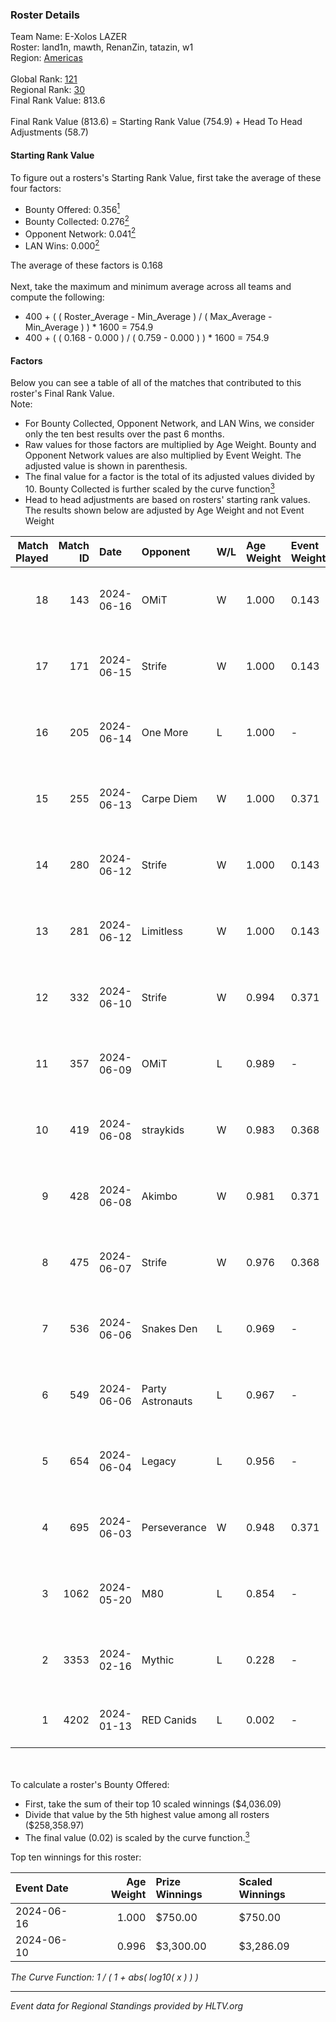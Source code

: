 ### Roster Details<br />
Team Name: E-Xolos LAZER<br />
Roster: land1n, mawth, RenanZin, tatazin, w1<br />
Region: [Americas]( ../standings_americas.md)<br />
<br />
Global Rank: [121](../standings_global.md)<br />
Regional Rank: [30]( ../standings_americas.md)<br />
Final Rank Value:  813.6<br />
<br />
Final Rank Value (813.6) = Starting Rank Value (754.9) + Head To Head Adjustments (58.7)<br />

#### Starting Rank Value<br />
To figure out a rosters's Starting Rank Value, first take the average of these four factors:<br />
- Bounty Offered: 0.356[<sup>1</sup>](#table2)
- Bounty Collected: 0.276[<sup>2</sup>](#table1)
- Opponent Network: 0.041[<sup>2</sup>](#table1)
- LAN Wins: 0.000[<sup>2</sup>](#table1)

The average of these factors is 0.168<br />
<br />
Next, take the maximum and minimum average across all teams and compute the following:<br />
- 400 + ( ( Roster_Average - Min_Average ) / ( Max_Average - Min_Average ) ) * 1600 = 754.9
- 400 + ( ( 0.168 - 0.000 ) / ( 0.759 - 0.000 ) ) * 1600 = 754.9


#### Factors<br />
Below you can see a table of all of the matches that contributed to this roster's Final Rank Value.<br />
Note:<br />

- For Bounty Collected, Opponent Network, and LAN Wins, we consider only the ten best results over the past 6 months.
- Raw values for those factors are multiplied by Age Weight. Bounty and Opponent Network values are also multiplied by Event Weight. The adjusted value is shown in parenthesis.
- The final value for a factor is the total of its adjusted values divided by 10. Bounty Collected is further scaled by the curve function[<sup>3</sup>](#curveFunction)
- Head to head adjustments are based on rosters' starting rank values. The results shown below are adjusted by Age Weight and not Event Weight
<span id="table1"></span><br />


| Match Played | Match ID | Date       | Opponent         | W/L | Age Weight | Event Weight | Bounty Collected | Opponent Network | LAN Wins  | H2H Adj. | Roster                               |
| -: | -: | :- | :- | :- | :- | :- | :- | :- | :- | -: | :- |
|           18 |      143 | 2024-06-16 | OMiT             | W   | 1.000      | 0.143        | 0.024 (0.003)    | 0.332 (0.047)    | 0 (0.000) |    16.97 | land1n, mawth, RenanZin, tatazin, w1 |
|           17 |      171 | 2024-06-15 | Strife           | W   | 1.000      | 0.143        | 0.013 (0.002)    | 0.156 (0.022)    | 0 (0.000) |    11.20 | land1n, mawth, RenanZin, tatazin, w1 |
|           16 |      205 | 2024-06-14 | One More         | L   | 1.000      | -            | -                | -                | -         |   -20.26 | land1n, mawth, RenanZin, tatazin, w1 |
|           15 |      255 | 2024-06-13 | Carpe Diem       | W   | 1.000      | 0.371        | 0.008 (0.003)    | 0.245 (0.091)    | 0 (0.000) |    15.41 | land1n, mawth, RenanZin, tatazin, w1 |
|           14 |      280 | 2024-06-12 | Strife           | W   | 1.000      | 0.143        | 0.013 (0.002)    | 0.156 (0.022)    | 0 (0.000) |    11.98 | land1n, mawth, RenanZin, tatazin, w1 |
|           13 |      281 | 2024-06-12 | Limitless        | W   | 1.000      | 0.143        | 0.002 (0.000)    | 0.225 (0.032)    | 0 (0.000) |     9.80 | land1n, mawth, RenanZin, tatazin, w1 |
|           12 |      332 | 2024-06-10 | Strife           | W   | 0.994      | 0.371        | 0.013 (0.005)    | 0.156 (0.057)    | 0 (0.000) |    13.84 | land1n, mawth, RenanZin, tatazin, w1 |
|           11 |      357 | 2024-06-09 | OMiT             | L   | 0.989      | -            | -                | -                | -         |   -11.86 | land1n, mawth, RenanZin, tatazin, w1 |
|           10 |      419 | 2024-06-08 | straykids        | W   | 0.983      | 0.368        | 0.008 (0.003)    | 0.040 (0.014)    | 0 (0.000) |    12.20 | land1n, mawth, RenanZin, tatazin, w1 |
|            9 |      428 | 2024-06-08 | Akimbo           | W   | 0.981      | 0.371        | 0.005 (0.002)    | 0.097 (0.035)    | 0 (0.000) |    13.13 | land1n, mawth, RenanZin, tatazin, w1 |
|            8 |      475 | 2024-06-07 | Strife           | W   | 0.976      | 0.368        | 0.013 (0.005)    | 0.156 (0.056)    | 0 (0.000) |    15.87 | land1n, mawth, RenanZin, tatazin, w1 |
|            7 |      536 | 2024-06-06 | Snakes Den       | L   | 0.969      | -            | -                | -                | -         |   -22.51 | land1n, mawth, RenanZin, tatazin, w1 |
|            6 |      549 | 2024-06-06 | Party Astronauts | L   | 0.967      | -            | -                | -                | -         |    -5.60 | land1n, mawth, RenanZin, tatazin, w1 |
|            5 |      654 | 2024-06-04 | Legacy           | L   | 0.956      | -            | -                | -                | -         |    -4.22 | land1n, mawth, RenanZin, tatazin, w1 |
|            4 |      695 | 2024-06-03 | Perseverance     | W   | 0.948      | 0.371        | 0.000 (0.000)    | 0.079 (0.028)    | 0 (0.000) |     6.72 | land1n, mawth, RenanZin, tatazin, w1 |
|            3 |     1062 | 2024-05-20 | M80              | L   | 0.854      | -            | -                | -                | -         |    -1.52 | land1n, mawth, RenanZin, tatazin, w1 |
|            2 |     3353 | 2024-02-16 | Mythic           | L   | 0.228      | -            | -                | -                | -         |    -2.49 | land1n, mawth, RenanZin, tatazin, w1 |
|            1 |     4202 | 2024-01-13 | RED Canids       | L   | 0.002      | -            | -                | -                | -         |    -0.01 | land1n, RenanZin, tatazin, w1, watts |

<br />
<span id="table2"></span><br />
To calculate a roster's Bounty Offered:<br />

- First, take the sum of their top 10 scaled winnings ($4,036.09)
- Divide that value by the 5th highest value among all rosters ($258,358.97)
- The final value (0.02) is scaled by the curve function.[<sup>3</sup>](#curveFunction)

Top ten winnings for this roster:<br />

| Event Date | Age Weight | Prize Winnings | Scaled Winnings |
| :- | -: | :- | :- |
| 2024-06-16 |      1.000 | $750.00        | $750.00         |
| 2024-06-10 |      0.996 | $3,300.00      | $3,286.09       |


<span id="curveFunction"></span>_The Curve Function: 1 / ( 1 + abs( log10( x ) ) )_<br />

---
_Event data for Regional Standings provided by HLTV.org_<br />
